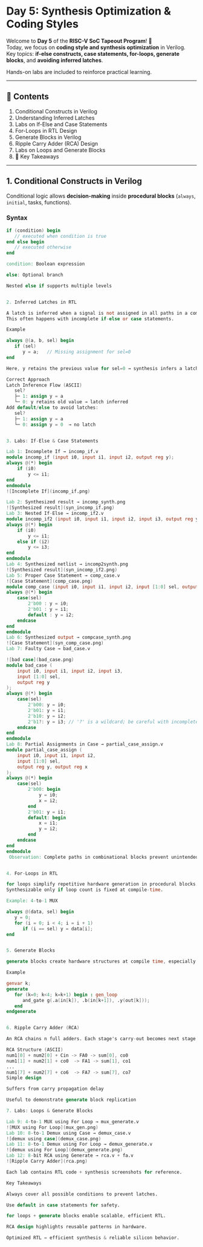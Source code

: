 # Day 5: **Synthesis Optimization & Coding Styles**

Welcome to **Day 5** of the **RISC-V SoC Tapeout Program**! 🚀  
Today, we focus on **coding style and synthesis optimization** in Verilog.  
Key topics: **if-else constructs, case statements, for-loops, generate blocks**, and **avoiding inferred latches**.  

Hands-on labs are included to reinforce practical learning.

---

## 📖 Contents
1. Conditional Constructs in Verilog
2. Understanding Inferred Latches
3. Labs on If-Else and Case Statements
4. For-Loops in RTL Design
5. Generate Blocks in Verilog
6. Ripple Carry Adder (RCA) Design
7. Labs on Loops and Generate Blocks
8. 🔑 Key Takeaways

---

## 1. Conditional Constructs in Verilog
Conditional logic allows **decision-making** inside **procedural blocks** (`always`, `initial`, tasks, functions).  

### Syntax
```verilog
if (condition) begin
   // executed when condition is true
end else begin
   // executed otherwise
end

condition: Boolean expression

else: Optional branch

Nested else if supports multiple levels


2. Inferred Latches in RTL

A latch is inferred when a signal is not assigned in all paths in a combinational block.
This often happens with incomplete if-else or case statements.

Example

always @(a, b, sel) begin
   if (sel)
      y = a;   // Missing assignment for sel=0
end

Here, y retains the previous value for sel=0 → synthesis infers a latch.

Correct Approach
Latch Inference Flow (ASCII)
   sel?
   ├─ 1: assign y = a
   └─ 0: y retains old value → latch inferred
Add default/else to avoid latches:
   sel?
   ├─ 1: assign y = a
   └─ 0: assign y = 0  → no latch


3. Labs: If-Else & Case Statements

Lab 1: Incomplete If → incomp_if.v
module incomp_if (input i0, input i1, input i2, output reg y);
always @(*) begin
    if (i0)
        y <= i1;
end
endmodule
![Incomplete If](incomp_if.png)

Lab 2: Synthesized result → incomp_synth.png
![Synthesized result](syn_incomp_if.png)
Lab 3: Nested If-Else → incomp_if2.v
module incomp_if2 (input i0, input i1, input i2, input i3, output reg y);
always @(*) begin
    if (i0)
        y <= i1;
    else if (i2)
        y <= i3;
end
endmodule
Lab 4: Synthesized netlist → incomp2synth.png
![Synthesized result](syn_incomp_if2.png)
Lab 5: Proper Case Statement → comp_case.v
![Case Statement](comp_case.png)
module comp_case (input i0, input i1, input i2, input [1:0] sel, output reg y);
always @(*) begin
    case(sel)
        2'b00 : y = i0;
        2'b01 : y = i1;
        default : y = i2;
    endcase
end
endmodule
Lab 6: Synthesized output → compcase_synth.png
![Case Statement](syn_comp_case.png)
Lab 7: Faulty Case → bad_case.v

![bad case](bad_case.png)
module bad_case (
    input i0, input i1, input i2, input i3,
    input [1:0] sel,
    output reg y
);
always @(*) begin
    case(sel)
        2'b00: y = i0;
        2'b01: y = i1;
        2'b10: y = i2;
        2'b1?: y = i3; // '?' is a wildcard; be careful with incomplete cases!
    endcase
end
endmodule
Lab 8: Partial Assignments in Case → partial_case_assign.v
module partial_case_assign (
    input i0, input i1, input i2,
    input [1:0] sel,
    output reg y, output reg x
);
always @(*) begin
    case(sel)
        2'b00: begin
            y = i0;
            x = i2;
        end
        2'b01: y = i1;
        default: begin
            x = i1;
            y = i2;
        end
    endcase
end
endmodule
 Observation: Complete paths in combinational blocks prevent unintended latches.


4. For-Loops in RTL

for loops simplify repetitive hardware generation in procedural blocks.
Synthesizable only if loop count is fixed at compile-time.

Example: 4-to-1 MUX

always @(data, sel) begin
   y = 0;
   for (i = 0; i < 4; i = i + 1)
      if (i == sel) y = data[i];
end


5. Generate Blocks

generate blocks create hardware structures at compile time, especially for scalable modules.

Example

genvar k;
generate
   for (k=0; k<4; k=k+1) begin : gen_loop
      and_gate g(.a(in[k]), .b(in[k+1]), .y(out[k]));
   end
endgenerate


6. Ripple Carry Adder (RCA)

An RCA chains n full adders. Each stage's carry-out becomes next stage's carry-in.

RCA Structure (ASCII)
num1[0] + num2[0] + Cin -> FA0 -> sum[0], co0
num1[1] + num2[1] + co0  -> FA1 -> sum[1], co1
...
num1[7] + num2[7] + co6  -> FA7 -> sum[7], co7
Simple design

Suffers from carry propagation delay

Useful to demonstrate generate block replication

7. Labs: Loops & Generate Blocks

Lab 9: 4-to-1 MUX using For Loop → mux_generate.v
![MUX using For Loop](mux_gen.png)
Lab 10: 8-to-1 Demux using Case → demux_case.v
![demux using case](demux_case.png)
Lab 11: 8-to-1 Demux using For Loop → demux_generate.v
![demux using For Loop](demux_generate.png)
Lab 12: 8-bit RCA using Generate → rca.v + fa.v
![Ripple Carry Adder](rca.png)

Each lab contains RTL code + synthesis screenshots for reference.

Key Takeaways

Always cover all possible conditions to prevent latches.

Use default in case statements for safety.

for loops + generate blocks enable scalable, efficient RTL.

RCA design highlights reusable patterns in hardware.

Optimized RTL = efficient synthesis & reliable silicon behavior.
